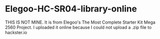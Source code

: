 # Elegoo-HC-SR04-library-online
THIS IS NOT MINE. It is from Elegoo's The Most Complete Starter Kit Mega 2560 Project. I uploaded it online because I could not upload a .zip file to hackster.io
